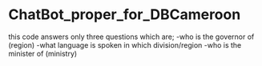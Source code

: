 # ChatBot_proper_for_DBCameroon
this code answers only three questions which are;
        -who is the governor of (region)
        -what language is spoken in which division/region
        -who is the minister of (ministry)
